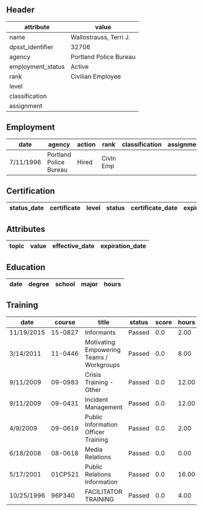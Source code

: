 ## Header
| attribute | value |
| --------- | ----- |
| name | Wallostrauss, Terri J. |
| dpsst_identifier | 32706 |
| agency | Portland Police Bureau |
| employment_status | Active |
| rank | Civilian Employee |
| level |  |
| classification |  |
| assignment |  |
## Employment
| date | agency | action | rank | classification | assignment |
| ---- | ------ | ------ | ---- | -------------- | ---------- |
| 7/11/1996 | Portland Police Bureau | Hired | Civln Emp |  |  |
## Certification
| status_date | certificate | level | status | certificate_date | expiration_date | probation_date |
| ----------- | ----------- | ----- | ------ | ---------------- | --------------- | -------------- |
## Attributes
| topic | value | effective_date | expiration_date |
| ----- | ----- | -------------- | --------------- |
## Education
| date | degree | school | major | hours |
| ---- | ------ | ------ | ----- | ----- |
## Training
| date | course | title | status | score | hours |
| ---- | ------ | ----- | ------ | ----- | ----- |
| 11/19/2015 | 15-0827 | Informants | Passed | 0.0 | 2.00 |
| 3/14/2011 | 11-0446 | Motivating  Empowering Teams / Workgroups | Passed | 0.0 | 8.00 |
| 9/11/2009 | 09-0983 | Crisis Training - Other | Passed | 0.0 | 12.00 |
| 9/11/2009 | 09-0431 | Incident Management | Passed | 0.0 | 12.00 |
| 4/9/2009 | 09-0619 | Public Information Officer Training | Passed | 0.0 | 2.00 |
| 6/18/2008 | 08-0618 | Media Relations | Passed | 0.0 | 0.00 |
| 5/17/2001 | 01CP521 | Public Relations  Information | Passed | 0.0 | 16.00 |
| 10/25/1996 | 96P340 | FACILITATOR TRAINING | Passed | 0.0 | 4.00 |
